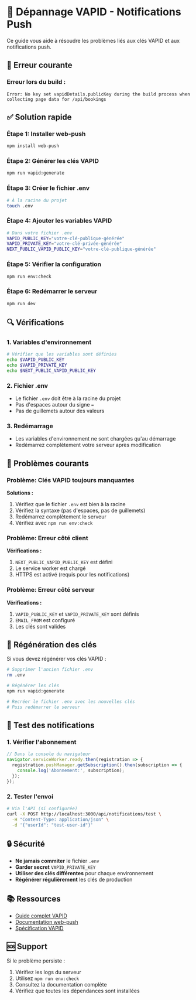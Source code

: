 # 🔧 Dépannage VAPID - Notifications Push

Ce guide vous aide à résoudre les problèmes liés aux clés VAPID et aux notifications push.

## 🚨 Erreur courante

### **Erreur lors du build :**
```
Error: No key set vapidDetails.publicKey during the build process when collecting page data for /api/bookings
```

## ✅ Solution rapide

### **Étape 1: Installer web-push**
```bash
npm install web-push
```

### **Étape 2: Générer les clés VAPID**
```bash
npm run vapid:generate
```

### **Étape 3: Créer le fichier .env**
```bash
# À la racine du projet
touch .env
```

### **Étape 4: Ajouter les variables VAPID**
```bash
# Dans votre fichier .env
VAPID_PUBLIC_KEY="votre-clé-publique-générée"
VAPID_PRIVATE_KEY="votre-clé-privée-générée"
NEXT_PUBLIC_VAPID_PUBLIC_KEY="votre-clé-publique-générée"
```

### **Étape 5: Vérifier la configuration**
```bash
npm run env:check
```

### **Étape 6: Redémarrer le serveur**
```bash
npm run dev
```

## 🔍 Vérifications

### **1. Variables d'environnement**
```bash
# Vérifier que les variables sont définies
echo $VAPID_PUBLIC_KEY
echo $VAPID_PRIVATE_KEY
echo $NEXT_PUBLIC_VAPID_PUBLIC_KEY
```

### **2. Fichier .env**
- Le fichier `.env` doit être à la racine du projet
- Pas d'espaces autour du signe `=`
- Pas de guillemets autour des valeurs

### **3. Redémarrage**
- Les variables d'environnement ne sont chargées qu'au démarrage
- Redémarrez complètement votre serveur après modification

## 🐛 Problèmes courants

### **Problème: Clés VAPID toujours manquantes**
**Solutions :**
1. Vérifiez que le fichier `.env` est bien à la racine
2. Vérifiez la syntaxe (pas d'espaces, pas de guillemets)
3. Redémarrez complètement le serveur
4. Vérifiez avec `npm run env:check`

### **Problème: Erreur côté client**
**Vérifications :**
1. `NEXT_PUBLIC_VAPID_PUBLIC_KEY` est défini
2. Le service worker est chargé
3. HTTPS est activé (requis pour les notifications)

### **Problème: Erreur côté serveur**
**Vérifications :**
1. `VAPID_PUBLIC_KEY` et `VAPID_PRIVATE_KEY` sont définis
2. `EMAIL_FROM` est configuré
3. Les clés sont valides

## 🔑 Régénération des clés

Si vous devez régénérer vos clés VAPID :

```bash
# Supprimer l'ancien fichier .env
rm .env

# Régénérer les clés
npm run vapid:generate

# Recréer le fichier .env avec les nouvelles clés
# Puis redémarrer le serveur
```

## 📱 Test des notifications

### **1. Vérifier l'abonnement**
```javascript
// Dans la console du navigateur
navigator.serviceWorker.ready.then(registration => {
  registration.pushManager.getSubscription().then(subscription => {
    console.log('Abonnement:', subscription);
  });
});
```

### **2. Tester l'envoi**
```bash
# Via l'API (si configurée)
curl -X POST http://localhost:3000/api/notifications/test \
  -H "Content-Type: application/json" \
  -d '{"userId": "test-user-id"}'
```

## 🔒 Sécurité

- **Ne jamais commiter** le fichier `.env`
- **Garder secret** `VAPID_PRIVATE_KEY`
- **Utiliser des clés différentes** pour chaque environnement
- **Régénérer régulièrement** les clés de production

## 📚 Ressources

- [Guide complet VAPID](docs/environment-setup.md)
- [Documentation web-push](https://github.com/web-push-libs/web-push)
- [Spécification VAPID](https://tools.ietf.org/html/rfc8292)

## 🆘 Support

Si le problème persiste :

1. Vérifiez les logs du serveur
2. Utilisez `npm run env:check`
3. Consultez la documentation complète
4. Vérifiez que toutes les dépendances sont installées
